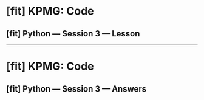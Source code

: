 # [fit] KPMG: Code
## [fit] Python — Session 3 — Lesson

---

# [fit] KPMG: Code
## [fit] Python — Session 3 — Answers
